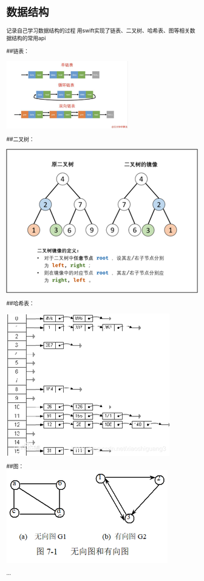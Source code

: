 数据结构
==============
记录自己学习数据结构的过程
用swift实现了链表、二叉树、哈希表、图等相关数据结构的常用api

##链表：<br/><br/>
<img src="https://github.com/izhangsheng/dataStructure/blob/master/picture/linkedlist.jpg" width="320"><br/>


##二叉树：<br/><br/>
<img src="https://github.com/izhangsheng/dataStructure/blob/master/picture/tree.png"><br/>



##哈希表：<br/><br/>
<img src="https://github.com/izhangsheng/dataStructure/blob/master/picture/hashmap.png"><br/>


##图：<br/>
<img src="https://github.com/izhangsheng/dataStructure/blob/master/picture/graph.png"><br/>


...



